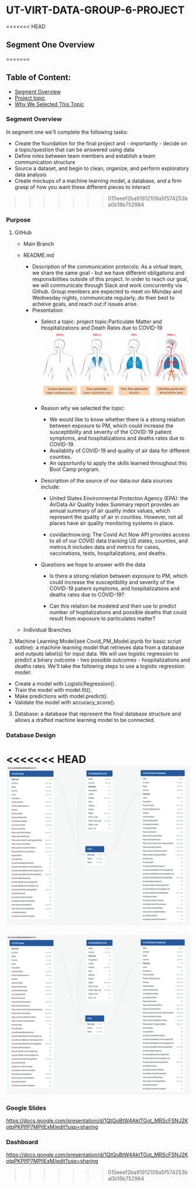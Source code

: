 # UT-VIRT-DATA-GROUP-6-PROJECT

<<<<<<< HEAD
## Segment One Overview
=======
## Table of Content:
* [Segment Overview](#Segment-Overview)
* [Project topic](#Project-topic)
* [Why We Selected This Topic](#Why-We-Selected-This-Topic)


### Segment Overview
In segment one we'll complete the following tasks:
- Create the foundation for the final project and - importantly - decide on a topic/question that can be answered using data
- Define roles between team members and establish a team communication structure
- Source a dataset, and begin to clean, organize, and perform exploratory data analysis
- Create mockups of a machine learning model, a database, and a firm grasp of how you want these different pieces to interact
>>>>>>> 015eeef2ba91912109a5f574253ba0b18b752984

### Purpose

1. GitHub
    - Main Branch
    - README.md
        - Description of the communication protocols:
            As a virtual team, we share the same goal - but we have different obligations and responsibilities outside of this project. In order to reach our goal, we will communicate through Slack and work concurrently via Github. Group members are expected to meet on Monday and Wednesday nights, communicate regularly, do their best to acheive goals, and reach out if issues arise.
        - Presentation
            - Select a topic:
                project topic:Particulate Matter and Hospitalizations and Death Rates due to COVID-19
                ![ParticulateMatter](Resources/ParticulateMatter.jpg)
            - Reason why we selected the topic:
                - We would like to know whether there is a strong relation between exposure to PM, which could increase the susceptibility and severity of the COVID-19 patient symptoms, and hospitalizations and deaths rates due to COVID-19.
                - Availablity of COVID-19 and quality of air data for different counties.
                - An opportunity to apply the skills learned throughout this Boot Camp program.
            - Description of the source of our data:our data sources include:
                - United States Environmental Protecton Agency (EPA): the AirData Air   Quality Index Summary report provides an annual summary of air quality index values, which represent the quality of air in counties. However, not all places have air quality monitoring systems in place.

                - covidactnow.org:
                 The Covid Act Now API provides access to all of our COVID data tracking US states, counties, and metros.It includes data and metrics for cases, vaccinations, tests, hospitalizations, and deaths. 

            - Questions we hope to answer with the data
                - Is there a strong relation between exposure to PM, which could increase the susceptibility and severity of the COVID-19 patient symptoms, and hospitalizations and deaths rates due to COVID-19?

                - Can this relation be modeled and then use to predict number of hopitalizations and possible deaths that could result from exposure to particulates matter?

    - Individual Branches

2. Machine Learning Model(see Covid_PM_Model.ipynb for basic script outline): a machine learning model that retrieves data from a database and outputs label(s) for input data. We will use logistic regression to predict a binary outcome - two possible outcomes - hospitalizations and deaths rates. We'll take the following steps to use a logistic regression model:

- Create a model with LogisticRegression().
- Train the model with model.fit().
- Make predictions with model.predict().
- Validate the model with accuracy_score().

3. Database: a database that represent the final database structure and allows a drafted machine learning model to be connected.

### Database Design

<<<<<<< HEAD
![](Resources/CovidProjectDatabaseDesign.png)
=======
![](Resources/CovidProjectDatabaseDesign.png)


### Google Slides
https://docs.google.com/presentation/d/1QtQoBtW4AktTGot_MRScFSNJ2KotpPKPlfP7MPlIExM/edit?usp=sharing

### Dashboard
https://docs.google.com/presentation/d/1QtQoBtW4AktTGot_MRScFSNJ2KotpPKPlfP7MPlIExM/edit?usp=sharing



>>>>>>> 015eeef2ba91912109a5f574253ba0b18b752984
